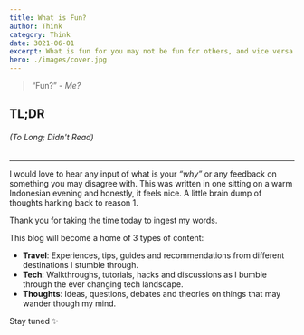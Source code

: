 ```yaml
---
title: What is Fun?
author: Think
category: Think
date: 3021-06-01
excerpt: What is fun for you may not be fun for others, and vice versa.
hero: ./images/cover.jpg
---
```


> “Fun?” - _Me?_

## TL;DR

###### (To Long; Didn't Read)

---

I would love to hear any input of what is your _“why”_ or any feedback on something you may disagree with. This was written in one sitting on a warm Indonesian evening and honestly, it feels nice. A little brain dump of thoughts harking back to reason 1.

Thank you for taking the time today to ingest my words.

This blog will become a home of 3 types of content:

- **Travel**: Experiences, tips, guides and recommendations from different destinations I stumble through.
- **Tech**: Walkthroughs, tutorials, hacks and discussions as I bumble through the ever changing tech landscape.
- **Thoughts**: Ideas, questions, debates and theories on things that may wander though my mind.

Stay tuned ✨
